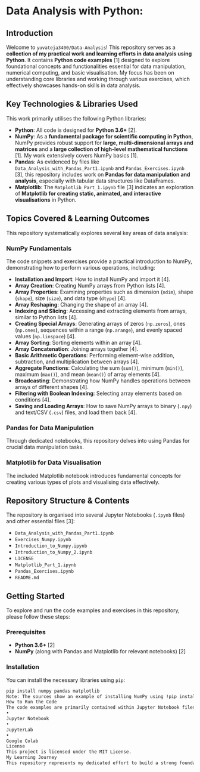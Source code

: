 # Data Analysis with Python:

## Introduction

Welcome to `yuvateja3400/Data-Analysis`! This repository serves as a **collection of my practical work and learning efforts in data analysis using Python**. It contains **Python code examples** [1] designed to explore foundational concepts and functionalities essential for data manipulation, numerical computing, and basic visualisation. My focus has been on understanding core libraries and working through various exercises, which effectively showcases hands-on skills in data analysis.

## Key Technologies & Libraries Used

This work primarily utilises the following Python libraries:

*   **Python**: All code is designed for **Python 3.6+** [2].
*   **NumPy**: As a **fundamental package for scientific computing in Python**, NumPy provides robust support for **large, multi-dimensional arrays and matrices** and a **large collection of high-level mathematical functions** [1]. My work extensively covers NumPy basics [1].
*   **Pandas**: As evidenced by files like `Data_Analysis_with_Pandas_Part1.ipynb` and `Pandas_Exercises.ipynb` [3], this repository includes work on **Pandas for data manipulation and analysis**, especially with tabular data structures like DataFrames.
*   **Matplotlib**: The `Matplotlib_Part_1.ipynb` file [3] indicates an exploration of **Matplotlib for creating static, animated, and interactive visualisations** in Python.

## Topics Covered & Learning Outcomes

This repository systematically explores several key areas of data analysis:

### **NumPy Fundamentals**

The code snippets and exercises provide a practical introduction to NumPy, demonstrating how to perform various operations, including:

*   **Installation and Import**: How to install NumPy and import it [4].
*   **Array Creation**: Creating NumPy arrays from Python lists [4].
*   **Array Properties**: Examining properties such as dimension (`ndim`), shape (`shape`), size (`size`), and data type (`dtype`) [4].
*   **Array Reshaping**: Changing the shape of an array [4].
*   **Indexing and Slicing**: Accessing and extracting elements from arrays, similar to Python lists [4].
*   **Creating Special Arrays**: Generating arrays of zeros (`np.zeros`), ones (`np.ones`), sequences within a range (`np.arange`), and evenly spaced values (`np.linspace`) [4].
*   **Array Sorting**: Sorting elements within an array [4].
*   **Array Concatenation**: Joining arrays together [4].
*   **Basic Arithmetic Operations**: Performing element-wise addition, subtraction, and multiplication between arrays [4].
*   **Aggregate Functions**: Calculating the sum (`sum()`), minimum (`min()`), maximum (`max()`), and mean (`mean()`) of array elements [4].
*   **Broadcasting**: Demonstrating how NumPy handles operations between arrays of different shapes [4].
*   **Filtering with Boolean Indexing**: Selecting array elements based on conditions [4].
*   **Saving and Loading Arrays**: How to save NumPy arrays to binary (`.npy`) and text/CSV (`.csv`) files, and load them back [4].

### **Pandas for Data Manipulation**

Through dedicated notebooks, this repository delves into using Pandas for crucial data manipulation tasks.

### **Matplotlib for Data Visualisation**

The included Matplotlib notebook introduces fundamental concepts for creating various types of plots and visualising data effectively.

## Repository Structure & Contents

The repository is organised into several Jupyter Notebooks (`.ipynb` files) and other essential files [3]:

*   `Data_Analysis_with_Pandas_Part1.ipynb`
*   `Exercises_Numpy.ipynb`
*   `Introduction_to_Numpy.ipynb`
*   `Introduction_to_Numpy_2.ipynb`
*   `LICENSE`
*   `Matplotlib_Part_1.ipynb`
*   `Pandas_Exercises.ipynb`
*   `README.md`

## Getting Started

To explore and run the code examples and exercises in this repository, please follow these steps:

### **Prerequisites**

*   **Python 3.6+** [2]
*   **NumPy** (along with Pandas and Matplotlib for relevant notebooks) [2]

### **Installation**

You can install the necessary libraries using `pip`:

```bash
pip install numpy pandas matplotlib
Note: The sources show an example of installing NumPy using !pip install numpy, which is commonly used in environments like Google Colab or Jupyter notebooks for direct execution.
How to Run the Code
The code examples are primarily contained within Jupyter Notebook files (.ipynb). You can open and execute these notebooks cell by cell using:
•
Jupyter Notebook
•
JupyterLab
•
Google Colab
License
This project is licensed under the MIT License.
My Learning Journey
This repository represents my dedicated effort to build a strong foundation in data analysis using Python [Conversation History]. Through these exercises and hands-on coding, I have gained practical experience in core data manipulation techniques, numerical operations, and fundamental data visualisation, all of which are essential skills for any data-focused role. This collection of my work allowed me to solidify my understanding of how Python's powerful ecosystem, particularly NumPy, Pandas, and Matplotlib, can be effectively leveraged for data exploration and analysis.
